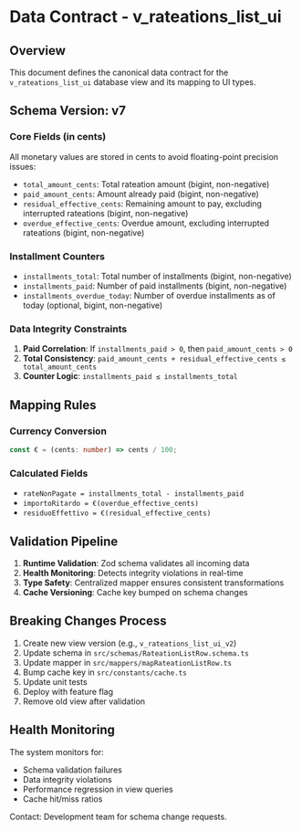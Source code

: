 # Data Contract - v_rateations_list_ui

## Overview
This document defines the canonical data contract for the `v_rateations_list_ui` database view and its mapping to UI types.

## Schema Version: v7

### Core Fields (in cents)
All monetary values are stored in cents to avoid floating-point precision issues:

- `total_amount_cents`: Total rateation amount (bigint, non-negative)
- `paid_amount_cents`: Amount already paid (bigint, non-negative) 
- `residual_effective_cents`: Remaining amount to pay, excluding interrupted rateations (bigint, non-negative)
- `overdue_effective_cents`: Overdue amount, excluding interrupted rateations (bigint, non-negative)

### Installment Counters
- `installments_total`: Total number of installments (bigint, non-negative)
- `installments_paid`: Number of paid installments (bigint, non-negative)
- `installments_overdue_today`: Number of overdue installments as of today (optional, bigint, non-negative)

### Data Integrity Constraints
1. **Paid Correlation**: If `installments_paid > 0`, then `paid_amount_cents > 0`
2. **Total Consistency**: `paid_amount_cents + residual_effective_cents ≤ total_amount_cents`
3. **Counter Logic**: `installments_paid ≤ installments_total`

## Mapping Rules

### Currency Conversion
```typescript
const € = (cents: number) => cents / 100;
```

### Calculated Fields
- `rateNonPagate = installments_total - installments_paid`
- `importoRitardo = €(overdue_effective_cents)`
- `residuoEffettivo = €(residual_effective_cents)`

## Validation Pipeline

1. **Runtime Validation**: Zod schema validates all incoming data
2. **Health Monitoring**: Detects integrity violations in real-time
3. **Type Safety**: Centralized mapper ensures consistent transformations
4. **Cache Versioning**: Cache key bumped on schema changes

## Breaking Changes Process

1. Create new view version (e.g., `v_rateations_list_ui_v2`)
2. Update schema in `src/schemas/RateationListRow.schema.ts`
3. Update mapper in `src/mappers/mapRateationListRow.ts`
4. Bump cache key in `src/constants/cache.ts`
5. Update unit tests
6. Deploy with feature flag
7. Remove old view after validation

## Health Monitoring

The system monitors for:
- Schema validation failures
- Data integrity violations  
- Performance regression in view queries
- Cache hit/miss ratios

Contact: Development team for schema change requests.
